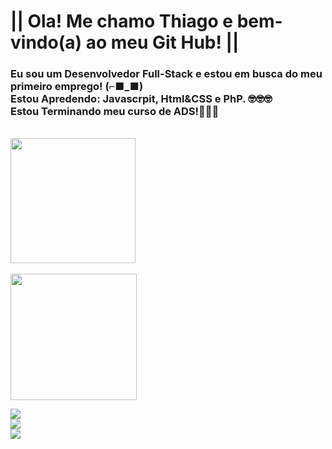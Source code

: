 <h1>|| Ola! Me chamo Thiago e bem-vindo(a) ao meu Git Hub! ||</h1>
<h3>Eu sou um Desenvolvedor Full-Stack e estou em busca do meu primeiro emprego! (⌐■_■)
  <br>
  Estou Apredendo: Javascrpit, Html&CSS e PhP. 🤓🤓🤓
  <br>
    Estou Terminando meu curso de ADS!🎉🎉🎉</h3>
    <br>
<div>
<a href="https://github.com/Thiago200320/">
  <img height=200 align="center" src="https://github-readme-stats.vercel.app/api?username=Thiago200320"/>
</a>
<br>
<br>
<a href="https://github.com/Thiago200320/">
  <img height=202 align="center" src="https://github-readme-stats.vercel.app/api/top-langs?username=Thiago200320&layout=compact&langs_count=8&card_width=320" />
</a>
<br>
</div>

<a href="https://www.linkedin.com/in/thiagoribeirobaugis" target="_blank" > <img src="https://img.shields.io/badge/LinkedIn-0077B5?style=for-the-badge&logo=linkedin&logoColor=white" target="_blank" > </a>
<br>
<a href="https://www.instagram.com/thiago.baugis" target="_blank" > <img src="https://img.shields.io/badge/Instagram-E4405F?style=for-the-badge&logo=instagram&logoColor=white" target="_blank" > </a>
<br>
<a href="mailto:thiago.ribeirobaugis4@gmail.com" target="_blank" > <img src="https://img.shields.io/badge/Gmail-D14836?style=for-the-badge&logo=gmail&logoColor=white" target="_blank" > </a>
<br>
</div>
